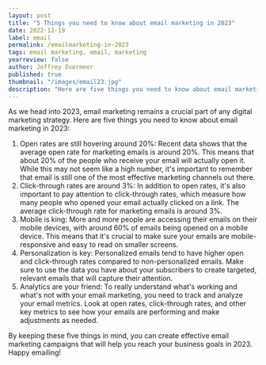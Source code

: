 ```yaml
---
layout: post
title: "5 Things you need to know about email marketing in 2023"
date: 2022-12-19
label: email
permalink: /emailmarketing-in-2023
tags: email marketing, email, marketing
yearreview: false
author: Jeffrey Overmeer
published: true
thumbnail: "/images/email23.jpg"
description: "Here are five things you need to know about email marketing in 2023:"
---
```


As we head into 2023, email marketing remains a crucial part of any digital marketing strategy. Here are five things you need to know about email marketing in 2023:

1. Open rates are still hovering around 20%: Recent data shows that the average open rate for marketing emails is around 20%. This means that about 20% of the people who receive your email will actually open it. While this may not seem like a high number, it's important to remember that email is still one of the most effective marketing channels out there.
1. Click-through rates are around 3%: In addition to open rates, it's also important to pay attention to click-through rates, which measure how many people who opened your email actually clicked on a link. The average click-through rate for marketing emails is around 3%.
1. Mobile is king: More and more people are accessing their emails on their mobile devices, with around 60% of emails being opened on a mobile device. This means that it's crucial to make sure your emails are mobile-responsive and easy to read on smaller screens.
1. Personalization is key: Personalized emails tend to have higher open and click-through rates compared to non-personalized emails. Make sure to use the data you have about your subscribers to create targeted, relevant emails that will capture their attention.
1. Analytics are your friend: To really understand what's working and what's not with your email marketing, you need to track and analyze your email metrics. Look at open rates, click-through rates, and other key metrics to see how your emails are performing and make adjustments as needed.

By keeping these five things in mind, you can create effective email marketing campaigns that will help you reach your business goals in 2023. Happy emailing!